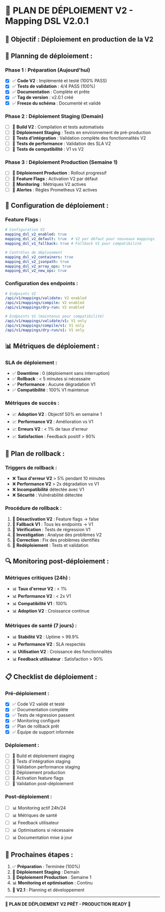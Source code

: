 # 🚀 **PLAN DE DÉPLOIEMENT V2 - Mapping DSL V2.0.1**

## 🎯 **Objectif :** Déploiement en production de la V2

## 📅 **Planning de déploiement :**

### **Phase 1 : Préparation (Aujourd'hui)**
- [x] ✅ **Code V2** : Implémenté et testé (100% PASS)
- [x] ✅ **Tests de validation** : 4/4 PASS (100%)
- [x] ✅ **Documentation** : Complète et prête
- [x] ✅ **Tag de version** : v2.0.1 créé
- [x] ✅ **Freeze du schéma** : Documenté et validé

### **Phase 2 : Déploiement Staging (Demain)**
- [ ] 🔄 **Build V2** : Compilation et tests automatisés
- [ ] 🔄 **Déploiement Staging** : Tests en environnement de pré-production
- [ ] 🔄 **Tests d'intégration** : Validation complète des fonctionnalités V2
- [ ] 🔄 **Tests de performance** : Validation des SLA V2
- [ ] 🔄 **Tests de compatibilité** : V1 vs V2

### **Phase 3 : Déploiement Production (Semaine 1)**
- [ ] 🚀 **Déploiement Production** : Rollout progressif
- [ ] 🚀 **Feature Flags** : Activation V2 par défaut
- [ ] 🚀 **Monitoring** : Métriques V2 actives
- [ ] 🚀 **Alertes** : Règles Prometheus V2 actives

## 🔧 **Configuration de déploiement :**

### **Feature Flags :**
```yaml
# Configuration V2
mapping_dsl_v2_enabled: true
mapping_dsl_v2_default: true  # V2 par défaut pour nouveaux mappings
mapping_dsl_v1_fallback: true # Fallback V1 pour compatibilité

# Contrôles de déploiement
mapping_dsl_v2_containers: true
mapping_dsl_v2_jsonpath: true
mapping_dsl_v2_array_ops: true
mapping_dsl_v2_new_ops: true
```

### **Configuration des endpoints :**
```yaml
# Endpoints V2
/api/v1/mappings/validate: V2 enabled
/api/v1/mappings/compile: V2 enabled
/api/v1/mappings/dry-run: V2 enabled

# Endpoints V1 (maintenus pour compatibilité)
/api/v1/mappings/validate/v1: V1 only
/api/v1/mappings/compile/v1: V1 only
/api/v1/mappings/dry-run/v1: V1 only
```

## 📊 **Métriques de déploiement :**

### **SLA de déploiement :**
- ✅ **Downtime** : 0 (déploiement sans interruption)
- ✅ **Rollback** : < 5 minutes si nécessaire
- ✅ **Performance** : Aucune dégradation V1
- ✅ **Compatibilité** : 100% V1 maintenue

### **Métriques de succès :**
- 📈 **Adoption V2** : Objectif 50% en semaine 1
- 📈 **Performance V2** : Amélioration vs V1
- 📈 **Erreurs V2** : < 1% de taux d'erreur
- 📈 **Satisfaction** : Feedback positif > 90%

## 🚨 **Plan de rollback :**

### **Triggers de rollback :**
- ❌ **Taux d'erreur V2** > 5% pendant 10 minutes
- ❌ **Performance V2** > 2x dégradation vs V1
- ❌ **Incompatibilité** détectée avec V1
- ❌ **Sécurité** : Vulnérabilité détectée

### **Procédure de rollback :**
1. 🔄 **Désactivation V2** : Feature flags → false
2. 🔄 **Fallback V1** : Tous les endpoints → V1
3. 🔄 **Vérification** : Tests de régression V1
4. 🔄 **Investigation** : Analyse des problèmes V2
5. 🔄 **Correction** : Fix des problèmes identifiés
6. 🔄 **Redéploiement** : Tests et validation

## 🔍 **Monitoring post-déploiement :**

### **Métriques critiques (24h) :**
- 📊 **Taux d'erreur V2** : < 1%
- 📊 **Performance V2** : < 2x V1
- 📊 **Compatibilité V1** : 100%
- 📊 **Adoption V2** : Croissance continue

### **Métriques de santé (7 jours) :**
- 📊 **Stabilité V2** : Uptime > 99.9%
- 📊 **Performance V2** : SLA respectés
- 📊 **Utilisation V2** : Croissance des fonctionnalités
- 📊 **Feedback utilisateur** : Satisfaction > 90%

## 📋 **Checklist de déploiement :**

### **Pré-déploiement :**
- [x] ✅ Code V2 validé et testé
- [x] ✅ Documentation complète
- [x] ✅ Tests de régression passent
- [x] ✅ Monitoring configuré
- [x] ✅ Plan de rollback prêt
- [x] ✅ Équipe de support informée

### **Déploiement :**
- [ ] 🔄 Build et déploiement staging
- [ ] 🔄 Tests d'intégration staging
- [ ] 🔄 Validation performance staging
- [ ] 🔄 Déploiement production
- [ ] 🔄 Activation feature flags
- [ ] 🔄 Validation post-déploiement

### **Post-déploiement :**
- [ ] 📊 Monitoring actif 24h/24
- [ ] 📊 Métriques de santé
- [ ] 📊 Feedback utilisateur
- [ ] 📊 Optimisations si nécessaire
- [ ] 📊 Documentation mise à jour

## 🎯 **Prochaines étapes :**

1. ✅ **Préparation** : Terminée (100%)
2. 🚀 **Déploiement Staging** : Demain
3. 🚀 **Déploiement Production** : Semaine 1
4. 📊 **Monitoring et optimisation** : Continu
5. 🚀 **V2.1** : Planning et développement

---

**🚀 PLAN DE DÉPLOIEMENT V2 PRÊT - PRODUCTION READY 🚀**
